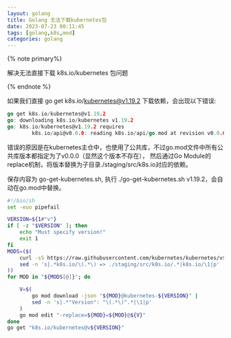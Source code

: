 ```yaml
---
layout: golang
title: Golang 无法下载kubernetes包
date: 2023-07-23 00:11:45
tags: [golang,k8s,mod]
categories: golang
---
```



{% note primary%}

解决无法直接下载 k8s.io/kubernetes 包问题

{% endnote %}

<!--more-->

如果我们直接 go get k8s.io/kubernetes@v1.19.2 下载依赖，会出现以下错误:

```go
go get k8s.io/kubernetes@v1.19.2
go: downloading k8s.io/kubernetes v1.19.2
go: k8s.io/kubernetes@v1.19.2 requires
        k8s.io/api@v0.0.0: reading k8s.io/api/go.mod at revision v0.0.0:
```

错误的原因是在kubernetes主仓中，也使用了公共库，不过go.mod文件中所有公共库版本都指定为了v0.0.0（显然这个版本不存在）， 然后通过Go Module的replace机制，将版本替换为子目录./staging/src/k8s.io对应的依赖。

保存内容为 go-get-kubernetes.sh, 执行 ./go-get-kubernetes.sh v1.19.2，会自动在go.mod中替换。
```sh
#!/bin/sh
set -euo pipefail

VERSION=${1#"v"}
if [ -z "$VERSION" ]; then
    echo "Must specify version!"
    exit 1
fi
MODS=($(
    curl -sS https://raw.githubusercontent.com/kubernetes/kubernetes/v${VERSION}/go.mod |
    sed -n 's|.*k8s.io/\(.*\) => ./staging/src/k8s.io/.*|k8s.io/\1|p'
))
for MOD in "${MODS[@]}"; do

    V=$(
        go mod download -json "${MOD}@kubernetes-${VERSION}" |
        sed -n 's|.*"Version": "\(.*\)".*|\1|p'
    )
    go mod edit "-replace=${MOD}=${MOD}@${V}"
done
go get "k8s.io/kubernetes@v${VERSION}"
```

